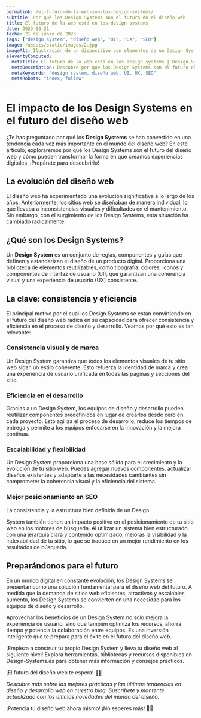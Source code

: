 ```yaml
---
permalink: /el-futuro-de-la-web-son-los-design-systems/
subtitle: Por qué los Design Systems son el futuro en el diseño web
title: El futuro de la web está en los design systems
date: 2023-06-21
fecha: 21 de junio de 2023
tags: ["design system", "diseño web", "UI", "UX", "SEO"]
image: /assets/static/images/2.jpg
imageAlt: Ilustración de un dispositivo con elementos de un Design System
eleventyComputed:
  metaTitle: El futuro de la web está en los design systems | Design-Systems.es
  metaDescription: Descubre por qué los Design Systems son el futuro del diseño web. Aprende cómo optimizar tus proyectos con un Design System y crea experiencias de usuario excepcionales. 🚀 ¡Potencia tu diseño web ahora!
  metaKeywords: "design system, diseño web, UI, UX, SEO"
  metaRobots: "index, follow"
---
```


# El impacto de los Design Systems en el futuro del diseño web

¿Te has preguntado por qué los **Design Systems** se han convertido en una tendencia cada vez más importante en el mundo del diseño web? En este artículo, exploraremos por qué los Design Systems son el futuro del diseño web y cómo pueden transformar la forma en que creamos experiencias digitales. ¡Prepárate para descubrirlo!

## La evolución del diseño web

El diseño web ha experimentado una evolución significativa a lo largo de los años. Anteriormente, los sitios web se diseñaban de manera individual, lo que llevaba a inconsistencias visuales y dificultades en el mantenimiento. Sin embargo, con el surgimiento de los Design Systems, esta situación ha cambiado radicalmente.

## ¿Qué son los Design Systems?

Un **Design System** es un conjunto de reglas, componentes y guías que definen y estandarizan el diseño de un producto digital. Proporciona una biblioteca de elementos reutilizables, como tipografía, colores, iconos y componentes de interfaz de usuario (UI), que garantizan una coherencia visual y una experiencia de usuario (UX) consistente.

## La clave: consistencia y eficiencia

El principal motivo por el cual los Design Systems se están convirtiendo en el futuro del diseño web radica en su capacidad para ofrecer consistencia y eficiencia en el proceso de diseño y desarrollo. Veamos por qué esto es tan relevante:

### Consistencia visual y de marca

Un Design System garantiza que todos los elementos visuales de tu sitio web sigan un estilo coherente. Esto refuerza la identidad de marca y crea una experiencia de usuario unificada en todas las páginas y secciones del sitio.

### Eficiencia en el desarrollo

Gracias a un Design System, los equipos de diseño y desarrollo pueden reutilizar componentes predefinidos en lugar de crearlos desde cero en cada proyecto. Esto agiliza el proceso de desarrollo, reduce los tiempos de entrega y permite a los equipos enfocarse en la innovación y la mejora continua.

### Escalabilidad y flexibilidad

Un Design System proporciona una base sólida para el crecimiento y la evolución de tu sitio web. Puedes agregar nuevos componentes, actualizar diseños existentes y adaptarte a las necesidades cambiantes sin comprometer la coherencia visual y la eficiencia del sistema.

### Mejor posicionamiento en SEO

La consistencia y la estructura bien definida de un Design

 System también tienen un impacto positivo en el posicionamiento de tu sitio web en los motores de búsqueda. Al utilizar un sistema bien estructurado, con una jerarquía clara y contenido optimizado, mejoras la visibilidad y la indexabilidad de tu sitio, lo que se traduce en un mejor rendimiento en los resultados de búsqueda.

## Preparándonos para el futuro

En un mundo digital en constante evolución, los Design Systems se presentan como una solución fundamental para el diseño web del futuro. A medida que la demanda de sitios web eficientes, atractivos y escalables aumenta, los Design Systems se convierten en una necesidad para los equipos de diseño y desarrollo.

Aprovechar los beneficios de un Design System no solo mejora la experiencia de usuario, sino que también optimiza los recursos, ahorra tiempo y potencia la colaboración entre equipos. Es una inversión inteligente que te prepara para el éxito en el futuro del diseño web.

¡Empieza a construir tu propio Design System y lleva tu diseño web al siguiente nivel! Explora herramientas, bibliotecas y recursos disponibles en Design-Systems.es para obtener más información y consejos prácticos.

¡El futuro del diseño web te espera! 🚀💡

*Descubre más sobre las mejores prácticas y las últimas tendencias en diseño y desarrollo web en nuestro blog. Suscríbete y mantente actualizado con las últimas novedades del mundo del diseño.*

¡Potencia tu diseño web ahora mismo! ¡No esperes más! 🌟🎨